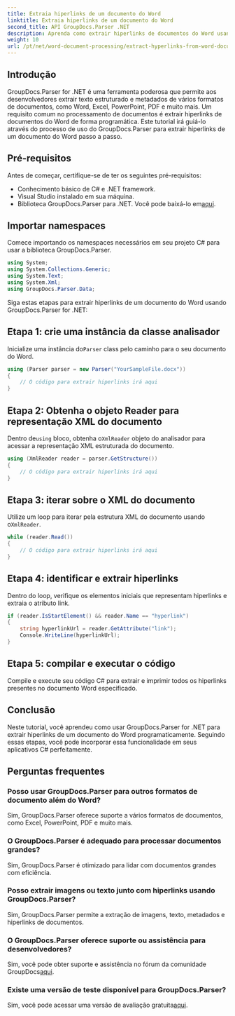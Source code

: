 ```yaml
---
title: Extraia hiperlinks de um documento do Word
linktitle: Extraia hiperlinks de um documento do Word
second_title: API GroupDocs.Parser .NET
description: Aprenda como extrair hiperlinks de documentos do Word usando GroupDocs.Parser for .NET. Guia passo a passo com exemplos de código.
weight: 10
url: /pt/net/word-document-processing/extract-hyperlinks-from-word-document/
---
```

## Introdução
GroupDocs.Parser for .NET é uma ferramenta poderosa que permite aos desenvolvedores extrair texto estruturado e metadados de vários formatos de documentos, como Word, Excel, PowerPoint, PDF e muito mais. Um requisito comum no processamento de documentos é extrair hiperlinks de documentos do Word de forma programática. Este tutorial irá guiá-lo através do processo de uso do GroupDocs.Parser para extrair hiperlinks de um documento do Word passo a passo.
## Pré-requisitos
Antes de começar, certifique-se de ter os seguintes pré-requisitos:
- Conhecimento básico de C# e .NET framework.
- Visual Studio instalado em sua máquina.
-  Biblioteca GroupDocs.Parser para .NET. Você pode baixá-lo em[aqui](https://releases.groupdocs.com/parser/net/).
## Importar namespaces
Comece importando os namespaces necessários em seu projeto C# para usar a biblioteca GroupDocs.Parser.
```csharp
using System;
using System.Collections.Generic;
using System.Text;
using System.Xml;
using GroupDocs.Parser.Data;
```
Siga estas etapas para extrair hiperlinks de um documento do Word usando GroupDocs.Parser for .NET:
## Etapa 1: crie uma instância da classe analisador
 Inicialize uma instância do`Parser` class pelo caminho para o seu documento do Word.
```csharp
using (Parser parser = new Parser("YourSampleFile.docx"))
{
    // O código para extrair hiperlinks irá aqui
}
```
## Etapa 2: Obtenha o objeto Reader para representação XML do documento
 Dentro de`using` bloco, obtenha o`XmlReader` objeto do analisador para acessar a representação XML estruturada do documento.
```csharp
using (XmlReader reader = parser.GetStructure())
{
    // O código para extrair hiperlinks irá aqui
}
```
## Etapa 3: iterar sobre o XML do documento
Utilize um loop para iterar pela estrutura XML do documento usando o`XmlReader`.
```csharp
while (reader.Read())
{
    // O código para extrair hiperlinks irá aqui
}
```
## Etapa 4: identificar e extrair hiperlinks
Dentro do loop, verifique os elementos iniciais que representam hiperlinks e extraia o atributo link.
```csharp
if (reader.IsStartElement() && reader.Name == "hyperlink")
{
    string hyperlinkUrl = reader.GetAttribute("link");
    Console.WriteLine(hyperlinkUrl);
}
```
## Etapa 5: compilar e executar o código
Compile e execute seu código C# para extrair e imprimir todos os hiperlinks presentes no documento Word especificado.
## Conclusão
Neste tutorial, você aprendeu como usar GroupDocs.Parser for .NET para extrair hiperlinks de um documento do Word programaticamente. Seguindo essas etapas, você pode incorporar essa funcionalidade em seus aplicativos C# perfeitamente.

## Perguntas frequentes
### Posso usar GroupDocs.Parser para outros formatos de documento além do Word?
Sim, GroupDocs.Parser oferece suporte a vários formatos de documentos, como Excel, PowerPoint, PDF e muito mais.
### O GroupDocs.Parser é adequado para processar documentos grandes?
Sim, GroupDocs.Parser é otimizado para lidar com documentos grandes com eficiência.
### Posso extrair imagens ou texto junto com hiperlinks usando GroupDocs.Parser?
Sim, GroupDocs.Parser permite a extração de imagens, texto, metadados e hiperlinks de documentos.
### O GroupDocs.Parser oferece suporte ou assistência para desenvolvedores?
 Sim, você pode obter suporte e assistência no fórum da comunidade GroupDocs[aqui](https://forum.groupdocs.com/c/parser/17).
### Existe uma versão de teste disponível para GroupDocs.Parser?
 Sim, você pode acessar uma versão de avaliação gratuita[aqui](https://releases.groupdocs.com/).